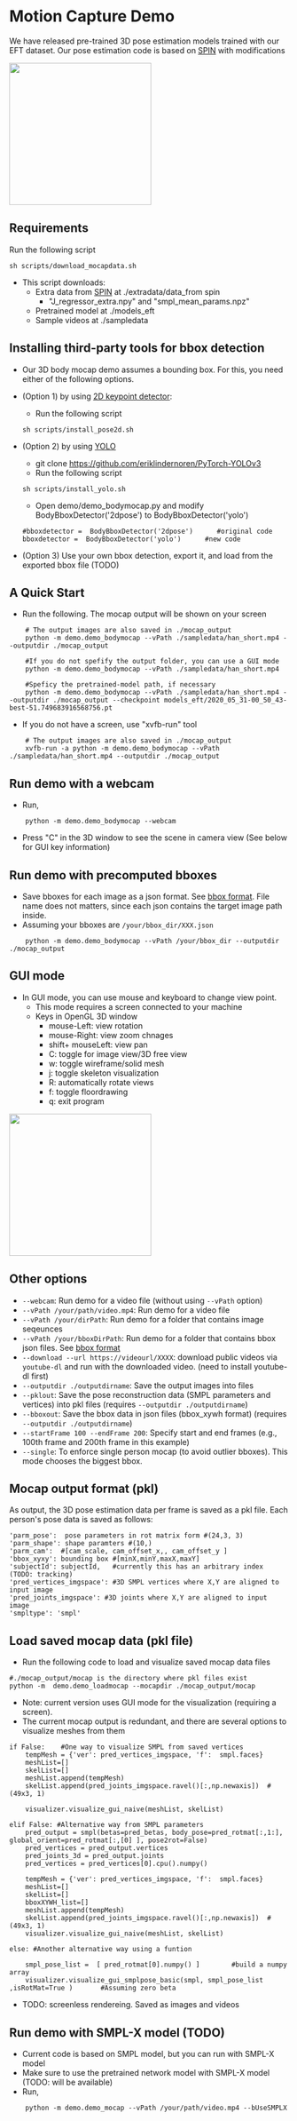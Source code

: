 # Motion Capture Demo

We have released pre-trained 3D pose estimation models trained with our EFT dataset. Our pose estimation code is based on [SPIN](https://github.com/nkolot/SPIN) with modifications

<p>
    <img src="https://github.com/jhugestar/jhugestar.github.io/blob/master/img/eft_bodymocap.gif" height="256">
</p>

## Requirements
Run the following script
```
sh scripts/download_mocapdata.sh
```
- This script downloads:
    - Extra data from [SPIN](https://github.com/nkolot/SPIN) at ./extradata/data_from spin
        - "J_regressor_extra.npy" and "smpl_mean_params.npz"
    - Pretrained model at ./models_eft
    - Sample videos at ./sampledata

## Installing third-party tools for bbox detection
- Our 3D body mocap demo assumes a bounding box. For this, you need either of the following options.
- (Option 1) by using [2D keypoint detector](https://github.com/Daniil-Osokin/lightweight-human-pose-estimation.pytorch): 
    - Run the following script
    ```
    sh scripts/install_pose2d.sh
    ```
    
- (Option 2) by using [YOLO](https://github.com/eriklindernoren/PyTorch-YOLOv3)
   - git clone https://github.com/eriklindernoren/PyTorch-YOLOv3
   - Run the following script
    ```
    sh scripts/install_yolo.sh
    ```
   - Open demo/demo_bodymocap.py and modify BodyBboxDetector('2dpose') to BodyBboxDetector('yolo')
   ```
   #bboxdetector =  BodyBboxDetector('2dpose')      #original code
   bboxdetector =  BodyBboxDetector('yolo')      #new code
   ```

- (Option 3) Use your own bbox detection, export it, and load from the exported bbox file (TODO)

## A Quick Start
- Run the following. The mocap output will be shown on your screen
```
    # The output images are also saved in ./mocap_output
    python -m demo.demo_bodymocap --vPath ./sampledata/han_short.mp4 --outputdir ./mocap_output

    #If you do not spefify the output folder, you can use a GUI mode
    python -m demo.demo_bodymocap --vPath ./sampledata/han_short.mp4 

    #Speficy the pretrained-model path, if necessary
    python -m demo.demo_bodymocap --vPath ./sampledata/han_short.mp4 --outputdir ./mocap_output --checkpoint models_eft/2020_05_31-00_50_43-best-51.749683916568756.pt
```

- If you do not have a screen, use "xvfb-run" tool
```
    # The output images are also saved in ./mocap_output
    xvfb-run -a python -m demo.demo_bodymocap --vPath ./sampledata/han_short.mp4 --outputdir ./mocap_output
```
## Run demo with a webcam
- Run,
```
    python -m demo.demo_bodymocap --webcam
```
- Press "C" in the 3D window to see the scene in camera view (See below for GUI key information)

## Run demo with precomputed bboxes
- Save bboxes for each image as a json format. See [bbox format](https://github.com/facebookresearch/eft/blob/master/docs/README_dataformat.md#bbox-format-json). File name does not matters, since each json contains the target image path inside.
- Assuming your bboxes are `/your/bbox_dir/XXX.json`
```
    python -m demo.demo_bodymocap --vPath /your/bbox_dir --outputdir ./mocap_output
```

## GUI mode 
- In GUI mode, you can use mouse and keyboard to change view point. 
    - This mode requires a screen connected to your machine 
    - Keys in OpenGL 3D window
        - mouse-Left: view rotation
        - mouse-Right: view zoom chnages
        - shift+ mouseLeft: view pan
        - C: toggle for image view/3D free view
        - w: toggle wireframe/solid mesh
        - j: toggle skeleton visualization
        - R: automatically rotate views
        - f: toggle floordrawing
        - q: exit program
<p>
    <img src="https://github.com/jhugestar/jhugestar.github.io/blob/master/img/eft_gui_viewer_2.gif" height="256">
</p>

## Other options 
- `--webcam`: Run demo for a video file  (without using `--vPath` option)
- `--vPath /your/path/video.mp4`: Run demo for a video file
- `--vPath /your/dirPath`: Run demo for a folder that contains image seqeunces
- `--vPath /your/bboxDirPath`: Run demo for a folder that contains bbox json files. See [bbox format](https://github.com/facebookresearch/eft/blob/master/docs/README_dataformat.md#bbox-format-json)
- `--download --url https://videourl/XXXX`: download public videos via `youtube-dl` and run with the downloaded video. (need to install youtube-dl first)
- `--outputdir ./outputdirname`: Save the output images into files
- `--pklout`: Save the pose reconstruction data (SMPL parameters and vertices) into pkl files   (requires `--outputdir ./outputdirname`)
- `--bboxout`: Save the bbox data in json files (bbox_xywh format) (requires `--outputdir ./outputdirname`)
- `--startFrame 100 --endFrame 200`: Specify start and end frames (e.g., 100th frame and 200th frame in this example)
- `--single`: To enforce single person mocap (to avoid outlier bboxes). This mode chooses the biggest bbox. 


## Mocap output format (pkl)
As output, the 3D pose estimation data per frame is saved as a pkl file. Each person's pose data is saved as follows:
```
'parm_pose':  pose parameters in rot matrix form #(24,3, 3)
'parm_shape': shape paramters #(10,)
'parm_cam':  #[cam_scale, cam_offset_x,, cam_offset_y ]
'bbox_xyxy': bounding box #[minX,minY,maxX,maxY]
'subjectId': subjectId,   #currently this has an arbitrary index (TODO: tracking)
'pred_vertices_imgspace': #3D SMPL vertices where X,Y are aligned to input image
'pred_joints_imgspace': #3D joints where X,Y are aligned to input image
'smpltype': 'smpl' 
```

## Load saved mocap data (pkl file)
- Run the following code to load and visualize saved mocap data files
```
#./mocap_output/mocap is the directory where pkl files exist
python -m  demo.demo_loadmocap --mocapdir ./mocap_output/mocap
```
- Note: current version uses GUI mode for the visualization (requiring a screen). 
- The current mocap output is redundant, and there are several options to visualize meshes from them

```
if False:    #One way to visualize SMPL from saved vertices
    tempMesh = {'ver': pred_vertices_imgspace, 'f':  smpl.faces}
    meshList=[]
    skelList=[]
    meshList.append(tempMesh)
    skelList.append(pred_joints_imgspace.ravel()[:,np.newaxis])  #(49x3, 1)

    visualizer.visualize_gui_naive(meshList, skelList)

elif False: #Alternative way from SMPL parameters
    pred_output = smpl(betas=pred_betas, body_pose=pred_rotmat[:,1:], global_orient=pred_rotmat[:,[0] ], pose2rot=False)
    pred_vertices = pred_output.vertices
    pred_joints_3d = pred_output.joints
    pred_vertices = pred_vertices[0].cpu().numpy()
    
    tempMesh = {'ver': pred_vertices_imgspace, 'f':  smpl.faces}
    meshList=[]
    skelList=[]
    bboxXYWH_list=[]
    meshList.append(tempMesh)
    skelList.append(pred_joints_imgspace.ravel()[:,np.newaxis])  #(49x3, 1)
    visualizer.visualize_gui_naive(meshList, skelList)

else: #Another alternative way using a funtion
    
    smpl_pose_list =  [ pred_rotmat[0].numpy() ]        #build a numpy array
    visualizer.visualize_gui_smplpose_basic(smpl, smpl_pose_list ,isRotMat=True )       #Assuming zero beta
```

- TODO: screenless rendereing. Saved as images and videos

## Run demo with SMPL-X model (TODO)
- Current code is based on SMPL model, but you can run with SMPL-X model
- Make sure to use the pretrained network model with SMPL-X model (TODO: will be available)
- Run,
```
    python -m demo.demo_mocap --vPath /your/path/video.mp4 --bUseSMPLX
```